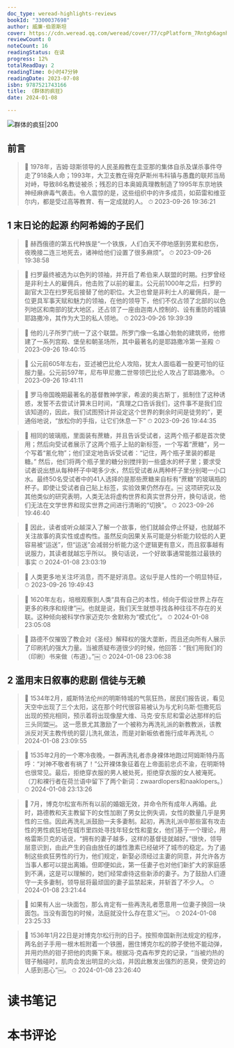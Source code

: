 ```yaml
---
doc_type: weread-highlights-reviews
bookId: "3300037698"
author: 威廉·伯恩斯坦
cover: https://cdn.weread.qq.com/weread/cover/77/cpPlatform_7Rntgh6agnhGs1tcktAFea/t7_cpPlatform_7Rntgh6agnhGs1tcktAFea.jpg
reviewCount: 0
noteCount: 16
readingStatus: 在读
progress: 12%
totalReadDay: 2
readingTime: 0小时47分钟
readingDate: 2023-07-08
isbn: 9787521743166
title: 《群体的疯狂》
date: 2024-01-08

---
```


![ 群体的疯狂|200](https://cdn.weread.qq.com/weread/cover/77/cpPlatform_7Rntgh6agnhGs1tcktAFea/t7_cpPlatform_7Rntgh6agnhGs1tcktAFea.jpg)


## 前言

> 📌 1978年，吉姆·琼斯领导的人民圣殿教在圭亚那的集体自杀及谋杀事件夺走了918条人命；1993年，大卫支教在得克萨斯州韦科镇与愚蠢的联邦当局对峙，导致86名教徒被杀；残忍的日本奥姆真理教制造了1995年东京地铁神经麻痹毒气袭击。令人震惊的是，这些组织中的许多成员，如茹雷和维亚尔内，都是受过高等教育、有一定成就的人。 
> ⏱ 2023-09-26 19:36:21 

## 1 末日论的起源 约阿希姆的子民们

> 📌 赫西俄德的第五代种族是“一个铁族，人们白天不停地感到劳累和悲伤，夜晚接二连三地死去，诸神给他们设置了很多麻烦”。 
> ⏱ 2023-09-26 19:38:58 

> 📌 扫罗最终被选为以色列的领袖，并开启了希伯来人联盟的时期。扫罗曾经是非利士人的雇佣兵，他击败了以前的雇主。公元前1000年之后，扫罗的副官大卫在扫罗死后接替了他的职位。大卫也曾是非利士人的雇佣兵，是一位更具军事天赋和魅力的领袖，在他的领导下，他们不仅占领了北部的以色列地区和南部的犹大地区，还占领了一座由迦南人控制的、设有重防的城镇耶路撒冷，其作为大卫的私人领地。 
> ⏱ 2023-09-26 19:39:39 

> 📌 他的儿子所罗门统一了这个联盟。所罗门像一名雄心勃勃的建筑师，他修建了一系列宫殿、堡垒和朝圣场所，其中最著名的是耶路撒冷第一圣殿 
> ⏱ 2023-09-26 19:40:15 

> 📌 公元前605年左右，亚述被巴比伦人攻陷，犹太人面临着一股更可怕的征服力量。公元前597年，尼布甲尼撒二世带领巴比伦人攻占了耶路撒冷。 
> ⏱ 2023-09-26 19:41:11 

> 📌 罗马帝国晚期最著名的基督教神学家，希波的奥古斯丁，抵制住了这种诱惑，发誓不去尝试计算末日时间，“真理之口告诉我们，这件事不是我们应该知道的，因此，我们试图预计并设定这个世界的剩余时间是徒劳的”，更通俗地说，“放松你的手指，让它们休息一下” 
> ⏱ 2023-09-26 19:44:35 

> 📌 相同的玻璃瓶，里面装有蔗糖，并且告诉受试者，这两个瓶子都是首次使用；然后向受试者展示了这两个瓶子上贴的新标签，一个写着“蔗糖”，另一个写着“氰化物”；他们坚定地告诉受试者：“记住，两个瓶子里装的都是糖。”
然后，他们将两个瓶子里的糖分别搅拌到一些盛水的杯子里；要求受试者说出想从每种杯子中喝多少水，然后受试者从两种杯子里分别喝一小口水。最终50名受试者中的41人选择的是那些蔗糖来自标有“蔗糖”的玻璃瓶的杯子。即使让受试者自己贴上标签，实验效果仍然存在。￼
这项研究以及其他类似的研究表明，人类无法将虚构世界和真实世界分开，换句话说，他们无法在文学世界和现实世界之间进行清晰的“切换”。 
> ⏱ 2023-09-26 19:46:40 

> 📌 因此，读者或听众越深入了解一个故事，他们就越会停止怀疑，也就越不关注故事的真实性或虚构性。虽然反向因果关系可能是分析能力较低的人更容易被“运送”，但“运送”会减弱分析能力这个逻辑更有意义，而且叙事越有说服力，其读者就越忘乎所以。
换句话说，一个好故事通常能胜过最铁的事实 
> ⏱ 2024-01-08 23:03:19 

> 📌 人类更多地关注坏消息，而不是好消息。这似乎是人性的一个明显特征， 
> ⏱ 2023-09-26 19:49:43 

> 📌 1620年左右，培根观察到人类“具有自己的本性，倾向于假设世界上存在更多的秩序和规律”￼。也就是说，我们天生就想寻找各种往往不存在的关联。这种倾向被科学作家迈克尔·舍默称为“模式化”。 
> ⏱ 2024-01-08 23:05:08 

> 📌 路德不仅摧毁了教会对《圣经》解释权的强大垄断，而且还向所有人展示了印刷机的强大力量。当被质疑布道很少的时候，他回答：“我们用我们的（印刷）书来做（布道）。”￼ 
> ⏱ 2024-01-08 23:06:38 

## 2 滥用末日叙事的悲剧 信徒与无赖

> 📌 1534年2月，威斯特法伦州的明斯特城的气氛狂热，居民们报告说，看见天空中出现了三个太阳，这在那个时代很容易被认为与尤利乌斯·恺撒死后出现的预兆相同，预示着将出现像屋大维、马克·安东尼和雷必达那样的后三头同盟￼。
这一愿景尤其激励了一个被称为再洗礼派的新教教派，该教派反对天主教传统的婴儿洗礼做法，而是对新皈依者施行成年再洗礼 
> ⏱ 2024-01-08 23:09:55 

> 📌 1535年2月的一个寒冷夜晚，一群再洗礼者赤身裸体地跑过阿姆斯特丹高呼：“对神不敬者有祸了！”公开裸体象征着在上帝面前忠贞不渝，在明斯特也很常见。最后，拒绝穿衣服的男人被处死，拒绝穿衣服的女人被淹死。（刀和裸行者在荷兰语中留下了两个新词：zwaardlopers和naaklopers。） 
> ⏱ 2024-01-08 23:13:26 

> 📌 7月，博克尔松宣布所有以前的婚姻无效，并命令所有成年人再婚。此时，路德教和天主教留下的女性加剧了男女比例失调，女性的数量几乎是男性的三倍。因此再洗礼派鼓励一夫多妻制。起初，再洗礼派中那些富有攻击性的男性疯狂地在城市里四处寻找年轻女性和童女，他们基于一个理论，用格雷斯贝克的话说，“拥有的妻子越多，这样的基督徒就越好。”很快，领导层意识到，由此产生的自由放任的雄性激素已经破坏了城市的稳定。为了遏制这些疯狂男性的行为，他们规定，新娶必须经过主妻的同意，并允许各方当事人都可以提出离婚。但即便如此，第一任妻子也对他们新扩大的家庭感到不满，这是可以理解的，她们经常虐待这些新添的妻子。为了鼓励人们遵守一夫多妻制，领导层将最顽固的妻子监禁起来，并斩首了不少人。 
> ⏱ 2024-01-08 23:21:44 

> 📌 如果有人出一块面包，那么肯定有一些再洗礼者愿意用一位妻子换回一块面包。当没有面包的时候，法庭就没什么存在意义”￼。 
> ⏱ 2024-01-08 23:25:33 

> 📌 1536年1月22日是对博克尔松行刑的日子。按照帝国新刑法规定的程序，两名刽子手用一根木桩附着一个铁圈，圈住博克尔松的脖子使他不能动弹，并用灼热的钳子把他的肉撕下来。根据冯·克森布罗克的记录，“当被灼热的钳子触碰时，肌肉会发出明显的火焰，并因此散发出强烈的恶臭，使旁边的人感到恶心”￼。 
> ⏱ 2024-01-08 23:26:40 


# 读书笔记


# 本书评论
